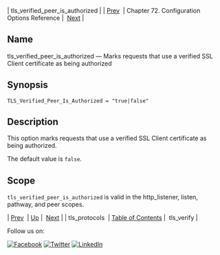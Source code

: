 | tls_verified_peer_is_authorized |
| [Prev](config.tls_protocols.php)  | Chapter 72. Configuration Options Reference |  [Next](config.tls_verify.php) |

<a name="config.tls_verified_peer_is_authorized"></a>
## Name

tls_verified_peer_is_authorized — Marks requests that use a verified SSL Client certificate as being authorized

## Synopsis

`TLS_Verified_Peer_Is_Authorized = "true|false"`

<a name="idp27104800"></a>
## Description

This option marks requests that use a verified SSL Client certificate as being authorized.

The default value is `false`.

<a name="idp27107600"></a>
## Scope

`tls_verified_peer_is_authorized` is valid in the http_listener, listen, pathway, and peer scopes.

| [Prev](config.tls_protocols.php)  | [Up](config.options.ref.php) |  [Next](config.tls_verify.php) |
| tls_protocols  | [Table of Contents](index.php) |  tls_verify |

Follow us on:

[![Facebook](https://support.messagesystems.com/images/icon-facebook.png)](http://www.facebook.com/messagesystems) [![Twitter](https://support.messagesystems.com/images/icon-twitter.png)](http://twitter.com/#!/MessageSystems) [![LinkedIn](https://support.messagesystems.com/images/icon-linkedin.png)](http://www.linkedin.com/company/message-systems)